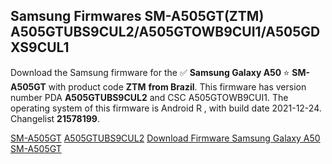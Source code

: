 <h2>Samsung Firmwares SM-A505GT(ZTM) A505GTUBS9CUL2/A505GTOWB9CUI1/A505GDXS9CUL1</h2>
Download the Samsung firmware for the ✅ <strong>Samsung Galaxy A50 </strong> ⭐ <strong>SM-A505GT</strong> with product code <strong>ZTM</strong> <strong> from Brazil</strong>. This firmware has version number PDA <strong>A505GTUBS9CUL2</strong> and CSC A505GTOWB9CUI1. The operating system of this firmware is Android R , with build date 2021-12-24. Changelist <strong>21578199</strong>.

[SM-A505GT](https://samfirm.shop/samsung/model/SM-A505GT)
[A505GTUBS9CUL2](https://samfirm.shop/samsung/pda/A505GTUBS9CUL2)
[Download Firmware Samsung Galaxy A50 SM-A505GT](https://samfirm.shop/samsung/firmware/485184)
